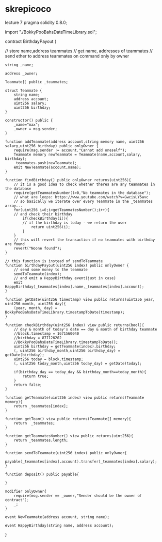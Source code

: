 # skrepicoco
lecture 7
pragma solidity 0.8.0;

import "./BokkyPooBahsDateTimeLibrary.sol";

contract BirthdayPayout {

// store name,address teammates
// get name, addresses of teammates
// send ether to address teammates on command only by owner

    string _name;

    address _owner;

    Teammate[] public _teammates;

    struct Teammate {
        string name;
        address account;
        uint256 salary;
        uint256 birthday;
    }

    constructor() public {
        _name="max";
        _owner = msg.sender;
    }

    function addTeammate(address account,string memory name, uint256 salary,uint256 birthday) public onlyOwner {
        require(msg.sender != account,"Cannot add oneself");
        Teammate memory newTeammate = Teammate(name,account,salary, birthday);
        _teammates.push(newTeammate);
        emit NewTeammate(account,name);
    }

    function findBirthday() public onlyOwner returns(uint256){
        // it is a good idea to check whether therea are any teammates in the database
        require(getTeammatesNumber()>0,"No teammates in the database");
        // what are loops: https://www.youtube.com/watch?v=GwcisLY5avc
        // so basically we iterate over every Teammate in the _teammates array...
        for(uint256 i=0;i<getTeammatesNumber();i++){
        // and check their birthday
            if(checkBirthday(i)){
            // if the birthday is today - we return the user
                return uint256(i);
            }
        }
        // this will revert the transaction if no teammates with birthday are found
        revert("Noone found");
    }

    // this function is instead of sendToTeammate
    function birthdayPayout(uint256 index) public onlyOwner {
    	// send some money to the teammate
        sendToTeammate(index);
        // and emit a HeppyBirthday event(just in case)
        emit HappyBirthday(_teammates[index].name,_teammates[index].account);
    }

    function getDate(uint256 timestamp) view public returns(uint256 year, uint256 month, uint256 day){
        (year, month, day) = BokkyPooBahsDateTimeLibrary.timestampToDate(timestamp);
    }

    function checkBirthday(uint256 index) view public returns(bool){
        // day & month of today's date == day & month of birthday teammate
        //block.timestamp = 1671560040
        //birthday = 877126202
        //BokkyPooBahsDateTimeLibrary.timestampToDate();
        uint256 birthday = getTeammate(index).birthday;
        (, uint256 birthday_month,uint256 birthday_day) = getDate(birthday);
        uint256 today = block.timestamp;
        (, uint256 today_month,uint256 today_day) = getDate(today);

        if(birthday_day == today_day && birthday_month==today_month){
            return true;
        }
        return false;
    }

    function getTeammate(uint256 index) view public returns(Teammate memory){
        return _teammates[index];
    }

    function getTeam() view public returns(Teammate[] memory){
        return  _teammates;
    }

    function getTeammatesNumber() view public returns(uint256){
        return _teammates.length;
    }

    function sendToTeammate(uint256 index) public onlyOwner{
        payable(_teammates[index].account).transfer(_teammates[index].salary);
    }

    function deposit() public payable{

    }

    modifier onlyOwner{
        require(msg.sender == _owner,"Sender should be the owner of contract");
        _;
    }

    event NewTeammate(address account, string name);

    event HappyBirthday(string name, address account);
}
